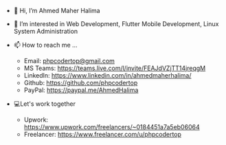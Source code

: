 - 👋 Hi, I’m Ahmed Maher Halima
- 👀 I’m interested in Web Development, Flutter Mobile Development, Linux System Administration
- 📫 How to reach me ...
   * Email: phpcodertop@gmail.com
   * MS Teams: https://teams.live.com/l/invite/FEAJdVZjTT14jreqgM
   * LinkedIn: https://www.linkedin.com/in/ahmedmaherhalima/
   * Github: https://github.com/phpcodertop
   * PayPal: https://paypal.me/AhmedHalima

- ‍💻Let's work together
   * Upwork: https://www.upwork.com/freelancers/~0184451a7a5eb06064
   * Freelancer: https://www.freelancer.com/u/phpcodertop

 
<!---
phpcodertop/phpcodertop is a ✨ special ✨ repository because its `README.md` (this file) appears on your GitHub profile.
You can click the Preview link to take a look at your changes.
--->
